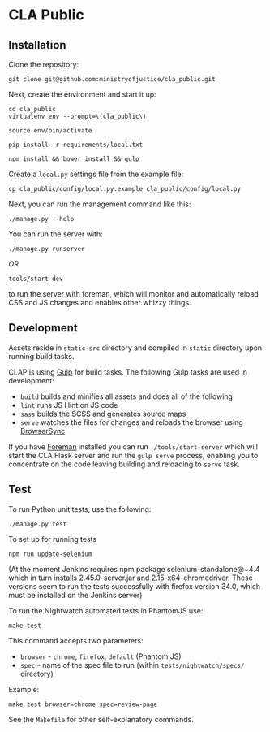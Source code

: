  CLA Public
============

Installation
------------

Clone the repository:

    git clone git@github.com:ministryofjustice/cla_public.git

Next, create the environment and start it up:

    cd cla_public
    virtualenv env --prompt=\(cla_public\)

    source env/bin/activate

    pip install -r requirements/local.txt

    npm install && bower install && gulp

Create a ``local.py`` settings file from the example file:

    cp cla_public/config/local.py.example cla_public/config/local.py

Next, you can run the management command like this:

    ./manage.py --help

You can run the server with:

    ./manage.py runserver

*OR*

    tools/start-dev

to run the server with foreman, which will monitor and
automatically reload CSS and JS changes and enables other whizzy things.


Development
-----------

Assets reside in `static-src` directory and compiled in `static` directory upon running build tasks.

CLAP is using [Gulp](http://gulpjs.com/) for build tasks. The following Gulp tasks are used in development:

- `build` builds and minifies all assets and does all of the following
- `lint` runs JS Hint on JS code
- `sass` builds the SCSS and generates source maps
- `serve` watches the files for changes and reloads the browser using [BrowserSync](http://www.browsersync.io/)

If you have [Foreman](https://github.com/ddollar/foreman) installed you can run `./tools/start-server` which will start the CLA Flask server
and run the `gulp serve` process, enabling you to concentrate on the code leaving building and reloading
to `serve` task.


Test
----

To run Python unit tests, use the following:

    ./manage.py test

To set up for running tests

    npm run update-selenium

(At the moment Jenkins requires npm package selenium-standalone@~4.4 which in turn installs 2.45.0-server.jar and 2.15-x64-chromedriver. These versions seem to run the tests successfully with firefox version 34.0, which must be installed on the Jenkins server)

To run the NIghtwatch automated tests in PhantomJS use:

    make test

This command accepts two parameters:

 - `browser` - `chrome`, `firefox`, `default` (Phantom JS)
 - `spec` - name of the spec file to run (within `tests/nightwatch/specs/` directory)

Example:

    make test browser=chrome spec=review-page


See the `Makefile` for other self-explanatory commands.
